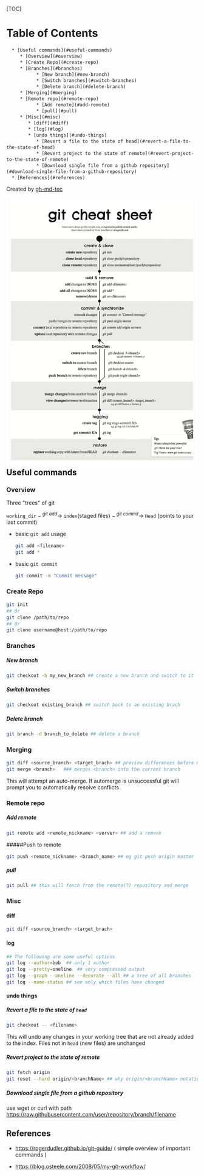 [TOC]


Table of Contents
=================

      * [Useful commands](#useful-commands)
         * [Overview](#overview)
         * [Create Repo](#create-repo)
         * [Branches](#branches)
               * [New branch](#new-branch)
               * [Switch branches](#switch-branches)
               * [Delete branch](#delete-branch)
         * [Merging](#merging)
         * [Remote repo](#remote-repo)
               * [Add remote](#add-remote)
               * [pull](#pull)
         * [Misc](#misc)
            * [diff](#diff)
            * [log](#log)
            * [undo things](#undo-things)
               * [Revert a file to the state of head](#revert-a-file-to-the-state-of-head)
               * [Revert project to the state of remote](#revert-project-to-the-state-of-remote)
               * [Download single file from a github repository](#download-single-file-from-a-github-repository)
      * [References](#references)

Created by [gh-md-toc](https://github.com/ekalinin/github-markdown-toc)

<img src="misc/git_cheat_sheet.png"
     alt="Markdown Monster icon"
     style="float: left; margin-right: 10px;" />

## Useful commands

### Overview

Three "trees" of git

`working_dir` $-^{\ git\ add}\rightarrow$ `index`(staged files) $-^{\ git\ commit}\rightarrow$ `Head` (points to your last commit)

+ basic `git add` usage

  ```bash
  git add <filename>
  git add *
  ```

+ basic `git commit`

  ```bash
  git commit -m "Commit message"
  ```


### Create Repo

```bash
git init
## Or
git clone /path/to/repo 
## Or
git clone username@host:/path/to/repo
```

### Branches

##### New branch 

```bash
git checkout -b my_new_branch ## create a new branch and switch to it
```

##### Switch branches

```bash
git checkout existing_branch ## switch back to an existing brach
```

##### Delete branch

```bash
git branch -d branch_to_delete ## delete a branch
```

### Merging

```bash
git diff <source_branch> <target_brach> ## preview differences before merge
git merge <branch>   ### merges <branch> into the current branch
```

This will attempt an auto-merge. If automerge is unsuccessful git will prompt you to automatically resolve conflicts

### Remote repo

##### Add remote

```bash
git remote add <remote_nickname> <server> ## add a remove
```

#####Push to remote

```bash
git push <remote_nickname> <branch_name> ## eg git push origin master
```

##### pull

```bash
git pull ## this will fench from the remote(?) repository and merge
```

### Misc

#### diff

```bash
git diff <source_branch> <target_brach> 
```

#### log

```bash
## The following are some useful options
git log --author=bob  ## only 1 author
git log --pretty=oneline  ## very compressed output
git log --graph --oneline --decorate --all ## a tree of all branches
git log --name-status ## see only which files have changed
```

#### undo things

##### Revert a file to the state of `head`

```bash
git checkout -- <filename>  
```

This will undo any changes in your working tree that are not already added to the index. Files not in `head` (new files) are unchanged

#####  Revert project to the state of remote

```bash
git fetch origin
git reset --hard origin/<branchName> ## why origin/<branchName> notation what does this mean ?
```

##### Download single file from a github repository

use wget or curl with path  https://raw.githubusercontent.com/user/repository/branch/filename

## References

+ https://rogerdudler.github.io/git-guide/ ( simple overview of important commands )

+ https://blog.osteele.com/2008/05/my-git-workflow/


